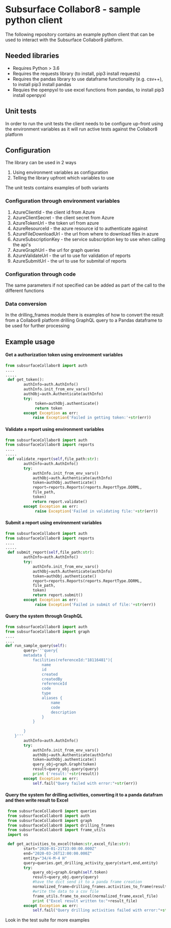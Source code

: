 # Subsurface Collabor8 - sample python client

The following repository contains an example python client that can be used to interact with the Subsurface Collabor8 platform.


## Needed libraries

* Requires Python  > 3.6
* Requires the requests library (to install, pip3 install requests)
* Requires the pandas library to use dataframe functionality (e.g. csv++), to install pip3 install pandas
* Requies the openpyxl to use excel functions from pandas, to install pip3 install openpyxl

## Unit tests

In order to run the unit tests the client needs to be configure up-front using the environment variables as it will run active tests against the Collabor8 platform

## Configuration

The library can be used in 2 ways

1. Using environment variables as configuration
2. Telling the library upfront which variables to use

The unit tests contains examples of both variants

### Configuration through environment variables

1. AzureClientId - the client id from Azure
2. AzureClientSecret - the client secret from Azure
3. AzureTokenUrl - the token url from azure
4. AzureResourceId - the azure resource id to authenticate against
5. AzureFileDownloadUrl - the url from where to download files in azure
6. AzureSubscriptionKey - the service subscription key to use when calling the api's
7. AzureGraphUrl - the url for graph queries
8. AzureValidateUrl - the url to use for validation of reports
9. AzureSubmitUrl - the url to use for submital of reports

### Configuration through code

The same parameters if not specified can be added as part of the call to the different functions


### Data conversion

In the drilling_frames module there is examples of how to convert the result from a Collabor8 platform drilling GraphQL query to a Pandas dataframe to be used for further processing

## Example usage


#### Get a authorization token using environment variables

```python
from subsurfaceCollabor8 import auth
....
.....
 def get_token():
        authInfo=auth.AuthInfo() 
        authInfo.init_from_env_vars()
        authObj=auth.Authenticate(authInfo) 
        try:
             token=authObj.authenticate()
             return token
        except Exception as err:
            raise Exception('Failed in getting token:'+str(err)) 
```


#### Validate a report using environment variables

```python
from subsurfaceCollabor8 import auth
from subsurfaceCollabor8 import reports
....
.....
 def validate_report(self,file_path:str):
        authInfo=auth.AuthInfo()
        try:
            authInfo.init_from_env_vars()
            authObj=auth.Authenticate(authInfo) 
            token=authObj.authenticate()
            report=reports.Reports(reports.ReportType.DDRML,
            file_path,
            token)
            return report.validate()
        except Exception as err:
             raise Exception('Failed in validating file:'+str(err))  
```

#### Submit a report using environment variables

```python
from subsurfaceCollabor8 import auth
from subsurfaceCollabor8 import reports
....
.....
 def submit_report(self,file_path:str):
        authInfo=auth.AuthInfo()
        try:
            authInfo.init_from_env_vars()
            authObj=auth.Authenticate(authInfo) 
            token=authObj.authenticate()
            report=reports.Reports(reports.ReportType.DDRML,
            file_path,
            token)
            return report.submit()
        except Exception as err:
             raise Exception('Failed in submit of file:'+str(err))  
```


#### Query the system through GraphQL

```python
from subsurfaceCollabor8 import auth
from subsurfaceCollabor8 import graph
....
....
def run_sample_query(self):
        query='''query{
        metadata {
            facilities(referenceId:"18116481"){
                name
                id
                created
                createdBy
                referenceId
                code
                type
                aliases {
                    name
                    code
                    description
                }
            }
        
        }
    }'''
        authInfo=auth.AuthInfo()
        try:
            authInfo.init_from_env_vars()
            authObj=auth.Authenticate(authInfo) 
            token=authObj.authenticate()
            query_obj=graph.Graph(token)
            result=query_obj.query(query)
            print ('result:'+str(result))
        except Exception as err:
            self.fail("Query failed with error:"+str(err))
```

#### Query the system for drilling activities, converting it to a panda datafram and then write result to Excel

```python
 from subsurfaceCollabor8 import queries
 from subsurfaceCollabor8 import auth
 from subsurfaceCollabor8 import graph
 from subsurfaceCollabor8 import drilling_frames
 from subsurfaceCollabor8 import frame_utils
 import os

 def get_activities_to_excel(token:str,excel_file:str): 
        start="2020-01-21T23:00:00.000Z"
        end="2020-03-26T12:00:00.000Z"
        entity="34/4-M-4 H"
        query=queries.get_drilling_activity_query(start,end,entity)
        try:
            query_obj=graph.Graph(self.token)
            result=query_obj.query(query)
            #have the dict send it to a panda frame creation
            normalized_frame=drilling_frames.activities_to_frame(result)
            #write the data to a csv file
            frame_utils.frame_to_excel(normalized_frame,excel_file)
            print ("Excel result written to:"+result_file)
        except Exception as err:
            self.fail("Query drilling activities failed with error:"+str(err))         
```




Look in the test suite for more examples
